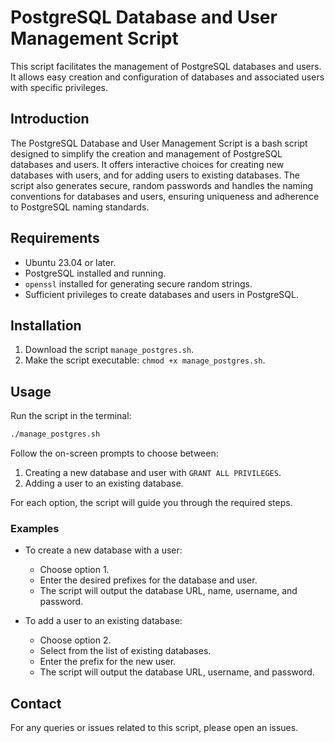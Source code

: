 # PostgreSQL Database and User Management Script

This script facilitates the management of PostgreSQL databases and users. It allows easy creation and configuration of databases and associated users with specific privileges.

## Introduction

The PostgreSQL Database and User Management Script is a bash script designed to simplify the creation and management of PostgreSQL databases and users. It offers interactive choices for creating new databases with users, and for adding users to existing databases. The script also generates secure, random passwords and handles the naming conventions for databases and users, ensuring uniqueness and adherence to PostgreSQL naming standards.

## Requirements

- Ubuntu 23.04 or later.
- PostgreSQL installed and running.
- `openssl` installed for generating secure random strings.
- Sufficient privileges to create databases and users in PostgreSQL.

## Installation

1. Download the script `manage_postgres.sh`.
2. Make the script executable: `chmod +x manage_postgres.sh`.

## Usage

Run the script in the terminal:

```bash
./manage_postgres.sh
```

Follow the on-screen prompts to choose between:

1. Creating a new database and user with `GRANT ALL PRIVILEGES`.
2. Adding a user to an existing database.

For each option, the script will guide you through the required steps.

### Examples

- To create a new database with a user:

  - Choose option 1.
  - Enter the desired prefixes for the database and user.
  - The script will output the database URL, name, username, and password.

- To add a user to an existing database:
  - Choose option 2.
  - Select from the list of existing databases.
  - Enter the prefix for the new user.
  - The script will output the database URL, username, and password.

## Contact

For any queries or issues related to this script, please open an issues.
